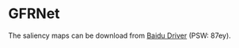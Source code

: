 # GFRNet
The saliency maps can be download from [Baidu Driver](https://pan.baidu.com/s/1UCgpKYhnqdjcROtJ1Zsa3A) (PSW: 87ey).



 
